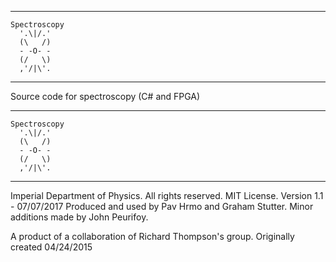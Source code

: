 -------------------- 
    Spectroscopy     
      '.\|/.'         
      (\   /)         
      - -O- -         
      (/   \)         
      ,'/|\'.         
---------------------- 

Source code for spectroscopy (C# and FPGA)


-------------------- 
    Spectroscopy     
      '.\|/.'         
      (\   /)         
      - -O- -         
      (/   \)         
      ,'/|\'.         
---------------------- 

Imperial Department of Physics. All rights reserved. MIT License. Version 1.1 - 07/07/2017 Produced and used by Pav Hrmo and Graham Stutter. Minor additions made by John Peurifoy.

A product of a collaboration of Richard Thompson's group. Originally created 04/24/2015

